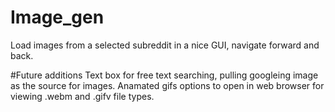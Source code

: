 # Image_gen
Load images from a selected subreddit in a nice GUI, navigate forward and back.

#Future additions
Text box for free text searching, pulling googleing image as the source for images.
Anamated gifs
options to open in web browser for viewing .webm and .gifv file types.
